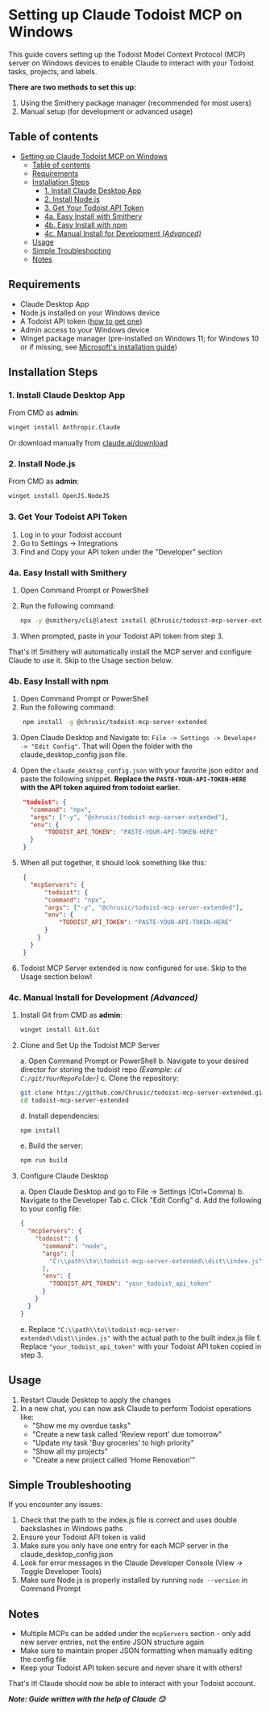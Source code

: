 
# Setting up Claude Todoist MCP on Windows

This guide covers setting up the Todoist Model Context Protocol (MCP) server on Windows devices to enable Claude to interact with your Todoist tasks, projects, and labels.

**There are two methods to set this up:**

1. Using the Smithery package manager (recommended for most users)
2. Manual setup (for development or advanced usage)

## Table of contents
* [Setting up Claude Todoist MCP on Windows](#setting-up-claude-todoist-mcp-on-windows)
  * [Table of contents](#table-of-contents)
  * [Requirements](#requirements)
  * [Installation Steps](#installation-steps)
    * [1. Install Claude Desktop App](#1-install-claude-desktop-app)
    * [2. Install Node.js](#2-install-nodejs)
    * [3. Get Your Todoist API Token](#3-get-your-todoist-api-token)
    * [4a. Easy Install with Smithery](#4a-easy-install-with-smithery)
    * [4b. Easy Install with npm](#4b-easy-install-with-npm)
    * [4c. Manual Install for Development *(Advanced)*](#4c-manual-install-for-development-advanced)
  * [Usage](#usage)
  * [Simple Troubleshooting](#simple-troubleshooting)
  * [Notes](#notes)


## Requirements

- Claude Desktop App
- Node.js installed on your Windows device
- A Todoist API token ([how to get one](https://todoist.com/help/articles/find-your-api-token-Jpzx9IIlB))
- Admin access to your Windows device
- Winget package manager (pre-installed on Windows 11; for Windows 10 or if missing, see [Microsoft's installation guide](https://learn.microsoft.com/en-us/windows/package-manager/winget/))

## Installation Steps

### 1. Install Claude Desktop App

From CMD as **admin**:

   ```bash
   winget install Anthropic.Claude  
   ```

Or download manually from [claude.ai/download](https://claude.ai/download)

### 2. Install Node.js

From CMD as **admin**:

   ``` bash
   winget install OpenJS.NodeJS
   ```

### 3. Get Your Todoist API Token

1. Log in to your Todoist account
2. Go to Settings → Integrations  
3. Find and Copy your API token under the "Developer" section

### 4a. Easy Install with Smithery

1. Open Command Prompt or PowerShell
2. Run the following command:

   ```bash
   npx -y @smithery/cli@latest install @Chrusic/todoist-mcp-server-extended --client claude
   ```

3. When prompted, paste in your Todoist API token from step 3.

That's it! Smithery will automatically install the MCP server and configure Claude to use it. Skip to the Usage section below.

### 4b. Easy Install with npm

1. Open Command Prompt or PowerShell
2. Run the following command:

``` bash
    npm install -g @chrusic/todoist-mcp-server-extended
``` 

3. Open Claude Desktop and Navigate to: `File -> Settings -> Developer -> "Edit Config"`. That will Open the folder with the claude_desktop_config.json file.

4. Open the `claude_desktop_config.json` with your favorite json editor and paste the following snippet. **Replace the `PASTE-YOUR-API-TOKEN-HERE` with the API token aquired from todoist earlier.**

``` json
    "todoist": {
      "command": "npx",
      "args": ["-y", "@chrusic/todoist-mcp-server-extended"],
      "env": {
          "TODOIST_API_TOKEN": "PASTE-YOUR-API-TOKEN-HERE"
      }
    }
```

5. When all put together, it should look something like this: 

``` json
    {
      "mcpServers": {
          "todoist": {
          "command": "npx",
          "args": ["-y", "@chrusic/todoist-mcp-server-extended"],
          "env": {
              "TODOIST_API_TOKEN": "PASTE-YOUR-API-TOKEN-HERE"
          }
        }
      }
    }
```

6. Todoist MCP Server extended is now configured for use. Skip to the Usage section below! 

### 4c. Manual Install for Development *(Advanced)*

1. Install Git from CMD as **admin**:

   ```bash
   winget install Git.Git
   ```

2. Clone and Set Up the Todoist MCP Server

   a. Open Command Prompt or PowerShell
   b. Navigate to your desired director for storing the todoist repo  *(Example: `cd C:/git/YourRepoFolder`)*
   c. Clone the repository:

      ```bash
      git clone https://github.com/Chrusic/todoist-mcp-server-extended.git
      cd todoist-mcp-server-extended
      ```

   d. Install dependencies:

      ```bash
      npm install
      ```

   e. Build the server:

      ```bash  
      npm run build
      ```

3. Configure Claude Desktop

   a. Open Claude Desktop and go to File → Settings (Ctrl+Comma)
   b. Navigate to the Developer Tab
   c. Click "Edit Config"
   d. Add the following to your config file:

      ```json
      {
        "mcpServers": {
          "todoist": {
            "command": "node",
            "args": [
              "C:\\path\\to\\todoist-mcp-server-extended\\dist\\index.js" 
            ],
            "env": {
              "TODOIST_API_TOKEN": "your_todoist_api_token"
            }
          }
        }
      }
      ```  

   e. Replace `"C:\\path\\to\\todoist-mcp-server-extended\\dist\\index.js"` with the actual path to the built index.js file
   f. Replace `"your_todoist_api_token"` with your Todoist API token copied in step 3.

## Usage

1. Restart Claude Desktop to apply the changes  
2. In a new chat, you can now ask Claude to perform Todoist operations like:
   - "Show me my overdue tasks"
   - "Create a new task called 'Review report' due tomorrow"
   - "Update my task 'Buy groceries' to high priority"
   - "Show all my projects"
   - "Create a new project called 'Home Renovation'"

## Simple Troubleshooting

If you encounter any issues:

1. Check that the path to the index.js file is correct and uses double backslashes in Windows paths
2. Ensure your Todoist API token is valid
3. Make sure you only have one entry for each MCP server in the claude_desktop_config.json
4. Look for error messages in the Claude Developer Console (View → Toggle Developer Tools)  
5. Make sure Node.js is properly installed by running `node --version` in Command Prompt

## Notes

- Multiple MCPs can be added under the `mcpServers` section - only add new server entries, not the entire JSON structure again
- Make sure to maintain proper JSON formatting when manually editing the config file
- Keep your Todoist API token secure and never share it with others!

That's it! Claude should now be able to interact with your Todoist account.

***Note: Guide written with the help of Claude :smirk:***
